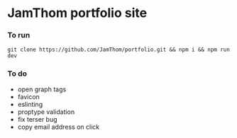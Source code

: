 # JamThom portfolio site

### To run

`git clone https://github.com/JamThom/portfolio.git && npm i && npm run dev`

### To do

  - open graph tags
  - favicon
  - eslinting
  - proptype validation
  - fix terser bug
  - copy email address on click
